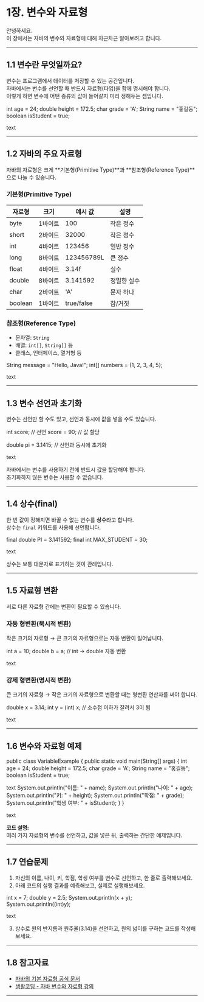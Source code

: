 # 1장. 변수와 자료형

안녕하세요.  
이 장에서는 자바의 변수와 자료형에 대해 차근차근 알아보려고 합니다.

---

## 1.1 변수란 무엇일까요?

변수는 프로그램에서 데이터를 저장할 수 있는 공간입니다.  
자바에서는 변수를 선언할 때 반드시 자료형(타입)을 함께 명시해야 합니다.  
이렇게 하면 변수에 어떤 종류의 값이 들어갈지 미리 정해두는 셈입니다.

int age = 24;
double height = 172.5;
char grade = 'A';
String name = "홍길동";
boolean isStudent = true;

text

---

## 1.2 자바의 주요 자료형

자바의 자료형은 크게 **기본형(Primitive Type)**과 **참조형(Reference Type)**으로 나눌 수 있습니다.

### 기본형(Primitive Type)

| 자료형    | 크기   | 예시 값   | 설명            |
|-----------|--------|-----------|-----------------|
| byte      | 1바이트| 100       | 작은 정수       |
| short     | 2바이트| 32000     | 작은 정수       |
| int       | 4바이트| 123456    | 일반 정수       |
| long      | 8바이트| 123456789L| 큰 정수         |
| float     | 4바이트| 3.14f     | 실수            |
| double    | 8바이트| 3.141592  | 정밀한 실수     |
| char      | 2바이트| 'A'       | 문자 하나       |
| boolean   | 1바이트| true/false| 참/거짓         |

### 참조형(Reference Type)

- 문자열: `String`
- 배열: `int[]`, `String[]` 등
- 클래스, 인터페이스, 열거형 등

String message = "Hello, Java!";
int[] numbers = {1, 2, 3, 4, 5};

text

---

## 1.3 변수 선언과 초기화

변수는 선언만 할 수도 있고, 선언과 동시에 값을 넣을 수도 있습니다.

int score; // 선언
score = 90; // 값 할당

double pi = 3.1415; // 선언과 동시에 초기화

text

자바에서는 변수를 사용하기 전에 반드시 값을 할당해야 합니다.  
초기화하지 않은 변수는 사용할 수 없습니다.

---

## 1.4 상수(final)

한 번 값이 정해지면 바꿀 수 없는 변수를 **상수**라고 합니다.  
상수는 `final` 키워드를 사용해 선언합니다.

final double PI = 3.141592;
final int MAX_STUDENT = 30;

text

상수는 보통 대문자로 표기하는 것이 관례입니다.

---

## 1.5 자료형 변환

서로 다른 자료형 간에는 변환이 필요할 수 있습니다.

### 자동 형변환(묵시적 변환)

작은 크기의 자료형 → 큰 크기의 자료형으로는 자동 변환이 일어납니다.

int a = 10;
double b = a; // int → double 자동 변환

text

### 강제 형변환(명시적 변환)

큰 크기의 자료형 → 작은 크기의 자료형으로 변환할 때는 형변환 연산자를 써야 합니다.

double x = 3.14;
int y = (int) x; // 소수점 이하가 잘려서 3이 됨

text

---

## 1.6 변수와 자료형 예제

public class VariableExample {
public static void main(String[] args) {
int age = 24;
double height = 172.5;
char grade = 'A';
String name = "홍길동";
boolean isStudent = true;

text
    System.out.println("이름: " + name);
    System.out.println("나이: " + age);
    System.out.println("키: " + height);
    System.out.println("학점: " + grade);
    System.out.println("학생 여부: " + isStudent);
}
}

text

**코드 설명:**  
여러 가지 자료형의 변수를 선언하고, 값을 넣은 뒤, 출력하는 간단한 예제입니다.

---

## 1.7 연습문제

1. 자신의 이름, 나이, 키, 학점, 학생 여부를 변수로 선언하고, 한 줄로 출력해보세요.
2. 아래 코드의 실행 결과를 예측해보고, 실제로 실행해보세요.

int x = 7;
double y = 2.5;
System.out.println(x + y);
System.out.println((int)y);

text

3. 상수로 원의 반지름과 원주율(3.14)을 선언하고, 원의 넓이를 구하는 코드를 작성해보세요.

---

## 1.8 참고자료

- [자바의 기본 자료형 공식 문서](https://docs.oracle.com/javase/tutorial/java/nutsandbolts/datatypes.html)
- [생활코딩 - 자바 변수와 자료형 강의](https://opentutorials.org/course/1223/6116)

---
